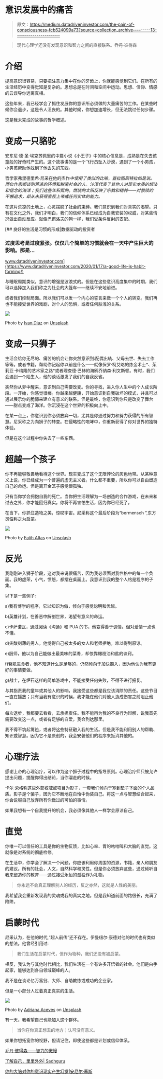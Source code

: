 # 意识发展中的痛苦

> 原文：<https://medium.datadriveninvestor.com/the-pain-of-consciousness-fcb624099a73?source=collection_archive---------13----------------------->

> 现代心理学还没有发现意识和智力之间的直接联系。乔丹·彼得森

# 介绍

提高意识很容易，只要把注意力集中在你的牙齿上，你就能感觉到它们。在所有的生活经历中变得觉知是复杂的。思想总是在时间和空间中运动。思想、信仰、情感的云误导你远离真相。

这些年来，我已经学会了抓住发展你的意识所必须做的大量痛苦的工作。在某些时候你会退步，这是令人沮丧的。其他时候，你想加速增长，但无法跳过任何步骤。

这是我未完成的故事的哲学概述。

# 变成一只骆驼

安东尼·德·圣·埃克苏佩里的中篇小说《小王子》中的核心信息是，成熟是在失去孩童般的好奇时产生的。这个故事讲的是一个飞行员坠入沙漠，遇到了一个小男孩，小男孩帮助他找到了他丢失的东西。

哲学家弗里德里希·尼采在他的杰作*中使用了类似的比喻，查拉图斯特拉如是说。两位作家都谈到荒凉的环境和脱离社会的人。沙漠代表了其他人对现实本质的想法和信念的海洋；我们这些年积累的。燃烧的太阳反映了宗教和精神——对救赎的不懈追求，却从未获得直视上帝或任何实体的能力。*

在这片荒凉的土地上，心灵摆脱了社会的束缚。我们意识到我们对真实的渴望。只有在文化之外，我们才明白，我们的信仰体系已经成为自我安装的权威，对某些情况做出自动反应。就像巴甫洛夫的狗一样，我们受条件反射的支配。

[](https://www.datadriveninvestor.com/2020/01/17/a-good-life-is-habit-forming/) [## 良好的生活是习惯的形成|数据驱动的投资者

### 过度思考是过度紧张。仅仅几个简单的习惯就会在一天中产生巨大的影响。那是…

www.datadriveninvestor.com](https://www.datadriveninvestor.com/2020/01/17/a-good-life-is-habit-forming/) 

与睡眠周期类似，意识的增强是波浪式的。但是在这些意识高度集中的时期，我们可以选择加入我们称之为社会的大篷车——继续不安地前进。

或者我们控制局面。所以我们可以发一个内心的誓言来做一个个人的转变。我们再也不能接受世界的戏剧，对个人的恐惧，或者任何肤浅的关系。

![](img/9a189aa787d02548e37434fb2b14c44b.png)

Photo by [Ivan Diaz](https://unsplash.com/@mdi?utm_source=unsplash&utm_medium=referral&utm_content=creditCopyText) on [Unsplash](https://unsplash.com/s/photos/lion?utm_source=unsplash&utm_medium=referral&utm_content=creditCopyText)

# 变成一只狮子

生活会给你无尽的、痛苦的机会让你突然意识到:配偶出轨、父母去世、失去工作等等。或者书籍，帮助你记起你以前是什么——就像保罗·柯艾略的炼金术士*、茱莉亚·卡梅隆的艺术家之路*或者理查德·巴赫的海鸥乔纳森·利文斯顿。有时，我们会遇到一个陌生人，他的谈话激发了我们的自我反省。

突然你从梦中醒来，意识到自己需要改变。你的寻找，进入你人生中的个人成长阶段。一开始，你感觉很棒。你越来越健康，开始意识到自我破坏的模式，并且可以通过展示你的脆弱来建立有意义的联系。但是最终，你意识到你只是改变了舞台——甜点变成了海洋。你沉浸在这个世界的积极向上中。

在某一点上，你意识到你必须放弃一切，尤其是你通过努力和努力获得的所有智慧。尼采称之为向狮子的转变。在侵略性的咆哮中，你重新获得了你对世界的独特体验。

但是在这个过程中你失去了一些东西。

# 超越一个孩子

你不再能够敬畏地看待这个世界。现实变成了这个无限悖论的灰色地带。从某种意义上说，你已经成为一个普遍的虚无主义者。什么都不重要，所以你可以自由塑造自己的命运。但是离开金笼子感觉很孤独。

只有当你学会拥抱自我的死亡。当你把生活理解为一场创造的合作游戏，在未来和过去之外，你才能回归真实。你将不再害怕生活，因为你已经死了。

在当下，你抓住造物之美，惊叹宇宙。尼采称这个最后阶段为“bermensch ”,东方灵性称之为启蒙。

![](img/2ee2f87787bd2d56d2715908631770c7.png)

Photo by [Fatih Altas](https://unsplash.com/@altasov?utm_source=unsplash&utm_medium=referral&utm_content=creditCopyText) on [Unsplash](https://unsplash.com/s/photos/handstand?utm_source=unsplash&utm_medium=referral&utm_content=creditCopyText)

# 反光

我刚刚进入狮子阶段，这对我来说很痛苦，因为我必须面对我性格中的每一个负面。我的虚荣，小气，愤怒，都摆在桌面上。我意识到我的整个人格是程序的子集。

以下是一些例子:

a)我有博学的程序，它以知识为傲，倾向于感觉聪明和优越。

b)英雄计划，在善恶中解剖世界，渴望有意义的命运。

c)卡萨诺瓦，通过阅读《沟通》和 PUA 的书，他变得善于调情，但对爱情一点也不懂。

d)尖酸刻薄的男人，他觉得自己被太多的女人和老师拒绝，难以得到原谅。

e)厨师，他以为自己能做出最美味的菜肴，却依靠橄榄油和盐的诀窍。

f)臀肌进食者，他不知道什么是足够的，仍然倾向于加快摄入，因为他认为我有更好的事情要做。

g)战士，在炉石这样的简单游戏中，不能接受任何失败，不得不进行报复。

与其指责我的童年或其他人的影响，我接受这些都是我应该消除的责任。这些节目一直在播放；只有当我有意识的时候，我才能在他们对他人造成伤害之前阻止他们。

每次退步，我都要去看看，去承担责任。我不能再为我的不良行为辩解，说我首先需要改变这一点，或者有足够的自爱，我会到达那里。

我不得不筑起篱笆，或者将这些特征融入我的生活。但是我不能利用别人的帮助、知识或智慧。因为它不是原创的，我会安装他们的程序来抵消其他的。

# 心理疗法

感谢上帝的心理治疗，可以作为这个狮子过程中的指导原则。心理治疗师只被允许提出问题，提醒你得出结论，当你溜走的时候。

卡尔·荣格称这些外部权威或项目为影子，一套我们倾向于塞到垫子下面的个人品质。影子是个骗子，因为它不断地在自怜中伪装自己。将这一点与智慧结合起来，你会说服自己放弃所有你做过的可怕的事情。

如果我想有一个自我提升的机会，我必须像其他人一样学会原谅自己。

# 直觉

你唯一可以信任的工具是你的生物反馈，比如心率、胃的咕咕叫和大脑的直觉。这就像是对系统的彻底检修。

在生活中，你学会了解决一个问题，你应该利用你周围的资源，书籍，亲人和朋友的建议，所有的社会，人文，自然科学和灵性。但是你必须放弃这些，通过倾听自我来塑造你的教育——通过接受永恒的孤独作为礼物。

> 你永远不会真正理解别人的经历，反之亦然，这就是人性的美丽。

我希望我会重新发现我的灵魂或我的真实之地。但是我知道前面的路很长，充满了陷阱。

# 启蒙时代

尼采认为，在他的时代,“超人前传”还不存在。伊曼纽尔·康德对他的时代也有类似的想法，他曾经引用过:

> 我们生活在启蒙时代，但作为物种，我们还没有被启蒙。

相反，我认为与其他时代相比，我们生活在一个有许多开悟者的社会。他们是白手起家，能够达到各自领域巅峰的人。

我不是在谈论亿万富翁、大师、自助教练或成功的企业家。

但是一小部分人过着真正真实的生活。

![](img/48b991ce9099a38b93c811c908db266f.png)

Photo by [Adriana Aceves](https://unsplash.com/@adrianaceves?utm_source=unsplash&utm_medium=referral&utm_content=creditCopyText) on [Unsplash](https://unsplash.com/s/photos/dance?utm_source=unsplash&utm_medium=referral&utm_content=creditCopyText)

有一天，我希望自己也能加入这个群体。

> 当你在你真正想去的地方；认可没有意义。

如果你想拓宽你的视野，但请记住，即使这些都是计划或信仰体系。

[乔丹·彼得森——智力的傲慢](https://www.youtube.com/watch?v=txyINNJU6Qc)

[了解自己，里里外外| Sadhguru](https://www.youtube.com/watch?v=iipwjxKtRqs)

[你的大脑对你的意识现实产生幻觉|安尼尔·塞斯](https://www.youtube.com/watch?v=lyu7v7nWzfo&t=1s)